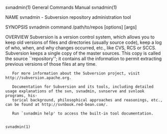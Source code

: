svnadmin(1)                                                   General Commands Manual                                                  svnadmin(1)

NAME
       svnadmin - Subversion repository administration tool

SYNOPSIS
       svnadmin command /path/to/repos [options] [args]

OVERVIEW
       Subversion is a version control system, which allows you to keep old versions of files and directories (usually source code), keep a log of
       who, when, and why changes occurred, etc., like CVS, RCS or SCCS.  Subversion keeps a single copy of the  master  sources.   This  copy  is
       called the source ``repository''; it contains all the information to permit extracting previous versions of those files at any time.

       For more information about the Subversion project, visit http://subversion.apache.org.

       Documentation for Subversion and its tools, including detailed usage explanations of the svn, svnadmin, svnserve and svnlook programs, his‐
       torical background, philosophical approaches and reasonings, etc., can be found at http://svnbook.red-bean.com/.

       Run `svnadmin help' to access the built-in tool documentation.

                                                                                                                                       svnadmin(1)
